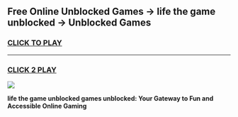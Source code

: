 
## Free Online Unblocked Games → life the game unblocked → Unblocked Games
<h3>
<a href="https://premium.freeplayer.one?title=life_the_game_unblocked&ref=21F">CLICK TO PLAY</a></h3>
<hr>

<h3>
<a href="https://premium.freeplayer.one?title=life_the_game_unblocked&ref=21F">CLICK 2 PLAY</a>
  
</h3>

<a href="https://premium.freeplayer.one?title=life_the_game_unblocked&ref=21F/"><img src="https://clearcache.store/games.png"></a>


**life the game unblocked games unblocked: Your Gateway to Fun and Accessible Online Gaming**
